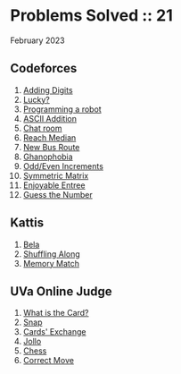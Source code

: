# Problems Solved :: 21
February 2023

Codeforces
-----------------
1. [Adding Digits](https://codeforces.com/group/DVzG4G4yZx/contest/421256/problem/L)
1. [Lucky?](https://codeforces.com/group/DVzG4G4yZx/contest/421255/problem/E)
1. [Programming a robot](https://codeforces.com/group/DVzG4G4yZx/contest/422656/problem/A)
1. [ASCII Addition](https://codeforces.com/group/DVzG4G4yZx/contest/422656/problem/D)
1. [Chat room](https://codeforces.com/group/DVzG4G4yZx/contest/421255/problem/H)
1. [Reach Median](https://codeforces.com/group/DVzG4G4yZx/contest/420863/problem/L)
1. [New Bus Route](https://codeforces.com/group/DVzG4G4yZx/contest/421336/problem/H)
1. [Ghanophobia](https://codeforces.com/group/DVzG4G4yZx/contest/421122/problem/F)
1. [Odd/Even Increments](https://codeforces.com/group/DVzG4G4yZx/contest/421255/problem/K)
1. [Symmetric Matrix](https://codeforces.com/group/DVzG4G4yZx/contest/422493/problem/F)
1. [Enjoyable Entree](https://codeforces.com/gym/104059/problem/E)
1. [Guess the Number](https://codeforces.com/gym/101021/problem/1)

Kattis
-----------------
1. [Bela](https://open.kattis.com/problems/bela)
1. [Shuffling Along](https://open.kattis.com/problems/shuffling)
1. [Memory Match](https://open.kattis.com/problems/memorymatch)

UVa Online Judge
-----------------
1. [What is the Card?](https://onlinejudge.org/index.php?option=com_onlinejudge&Itemid=8&page=show_problem&category=0&problem=1587)
1. [Snap](https://onlinejudge.org/index.php?option=com_onlinejudge&Itemid=8&page=show_problem&category=0&problem=1329)
1. [Cards' Exchange](https://onlinejudge.org/index.php?option=com_onlinejudge&Itemid=8&page=show_problem&category=0&problem=2725)
1. [Jollo](https://onlinejudge.org/index.php?option=com_onlinejudge&Itemid=8&page=show_problem&category=0&problem=3399)
1. [Chess](https://onlinejudge.org/index.php?option=com_onlinejudge&Itemid=8&page=show_problem&category=0&problem=214)
1. [Correct Move](https://onlinejudge.org/index.php?option=com_onlinejudge&Itemid=8&page=show_problem&category=0&problem=191)